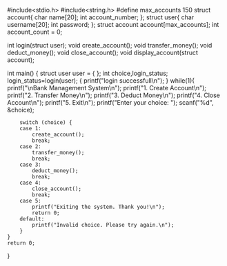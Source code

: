#include<stdio.h>
#include<string.h>
#define max_accounts 150
struct account{
    char name[20];
    int account_number;
};
struct user{
    char username[20];
    int password;
};
struct account account[max_accounts];
int account_count = 0;

int login(struct user);
void create_account();
void transfer_money();
void deduct_money();
void close_account();
void display_account(struct account);

int main()
{
    struct user user = { };
    int choice,login_status;
    login_status=login(user);
    {
        printf("login successfull\n");
    }
    while(1){
        printf("\nBank Management System\n");
        printf("1. Create Account\n");
        printf("2. Transfer Money\n");
        printf("3. Deduct Money\n");
        printf("4. Close Account\n");
        printf("5. Exit\n");
        printf("Enter your choice: ");
        scanf("%d", &choice);

        switch (choice) {
        case 1:
            create_account();
            break;
        case 2:
            transfer_money();
            break;
        case 3:
            deduct_money();
            break;
        case 4:
            close_account();
            break;
        case 5:
            printf("Exiting the system. Thank you!\n");
            return 0;
        default:
            printf("Invalid choice. Please try again.\n");
        }
    }
    return 0;
}